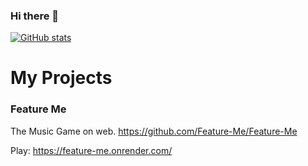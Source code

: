 ### Hi there 👋

[![GitHub stats](https://github-readme-stats.vercel.app/api?username=Mkskdesu
)](https://github.com/anuraghazra/github-readme-stats)

# My Projects
### Feature Me
The Music Game on web.
https://github.com/Feature-Me/Feature-Me

Play: https://feature-me.onrender.com/
